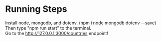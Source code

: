 # Running Steps
Install node, mongodb, and dotenv. (npm i node mongodb dotenv --save) <br />
Then type "npm run start" to the terminal. <br />
Go to the http://127.0.0.1:3000/countries endpoint!
 
